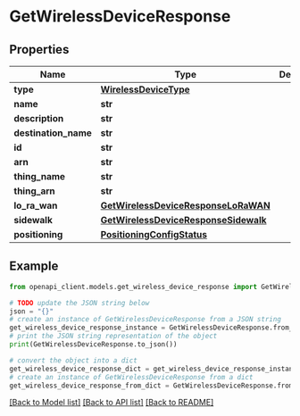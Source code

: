 # GetWirelessDeviceResponse


## Properties

Name | Type | Description | Notes
------------ | ------------- | ------------- | -------------
**type** | [**WirelessDeviceType**](WirelessDeviceType.md) |  | [optional] 
**name** | **str** |  | [optional] 
**description** | **str** |  | [optional] 
**destination_name** | **str** |  | [optional] 
**id** | **str** |  | [optional] 
**arn** | **str** |  | [optional] 
**thing_name** | **str** |  | [optional] 
**thing_arn** | **str** |  | [optional] 
**lo_ra_wan** | [**GetWirelessDeviceResponseLoRaWAN**](GetWirelessDeviceResponseLoRaWAN.md) |  | [optional] 
**sidewalk** | [**GetWirelessDeviceResponseSidewalk**](GetWirelessDeviceResponseSidewalk.md) |  | [optional] 
**positioning** | [**PositioningConfigStatus**](PositioningConfigStatus.md) |  | [optional] 

## Example

```python
from openapi_client.models.get_wireless_device_response import GetWirelessDeviceResponse

# TODO update the JSON string below
json = "{}"
# create an instance of GetWirelessDeviceResponse from a JSON string
get_wireless_device_response_instance = GetWirelessDeviceResponse.from_json(json)
# print the JSON string representation of the object
print(GetWirelessDeviceResponse.to_json())

# convert the object into a dict
get_wireless_device_response_dict = get_wireless_device_response_instance.to_dict()
# create an instance of GetWirelessDeviceResponse from a dict
get_wireless_device_response_from_dict = GetWirelessDeviceResponse.from_dict(get_wireless_device_response_dict)
```
[[Back to Model list]](../README.md#documentation-for-models) [[Back to API list]](../README.md#documentation-for-api-endpoints) [[Back to README]](../README.md)



